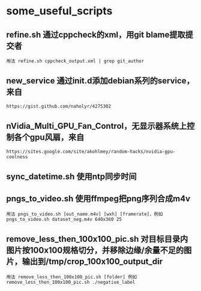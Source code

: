 # some_useful_scripts

## refine.sh 通过cppcheck的xml，用git blame提取提交者
```
用法 refine.sh cppcheck_output.xml | grep git_author
```
## new_service 通过init.d添加debian系列的service，来自
```
https://gist.github.com/naholyr/4275302
```
## nVidia_Multi_GPU_Fan_Control，无显示器系统上控制各个gpu风扇，来自
```
https://sites.google.com/site/akohlmey/random-hacks/nvidia-gpu-coolness
```
## sync_datetime.sh 使用ntp同步时间

## pngs_to_video.sh 使用ffmpeg把png序列合成m4v
```
用法 pngs_to_video.sh [out_name.m4v] [wxh] [framerate]，例如pngs_to_video.sh dataset_neg.m4v 640x360 25
```
## remove_less_then_100x100_pic.sh 对目标目录内图片按100x100规格切分，并移除边缘/余量不足的图片，输出到/tmp/crop_100x100_output_dir
```
用法 remove_less_then_100x100_pic.sh [folder] 例如 remove_less_then_100x100_pic.sh ./negative_label
```
